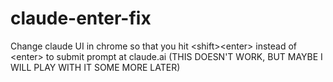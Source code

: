 # claude-enter-fix
Change claude UI in chrome so that you hit &lt;shift>&lt;enter> instead of &lt;enter> to submit prompt at claude.ai
(THIS DOESN'T WORK, BUT MAYBE I WILL PLAY WITH IT SOME MORE LATER)
